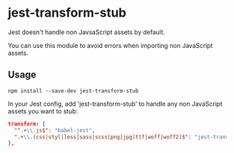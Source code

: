 # jest-transform-stub

Jest doesn't handle non JavsaScript assets by default.

You can use this module to avoid errors when importing non JavaScript assets.

## Usage

```shell
npm install --save-dev jest-transform-stub
```

In your Jest config, add 'jest-transform-stub' to handle any non JavaScript assets you want to stub:

```json
transform: {
  "^.+\\.js$": "babel-jest",
  ".+\\.(css|styl|less|sass|scss|png|jpg|ttf|woff|woff2)$": "jest-transform-stub"
},
```
